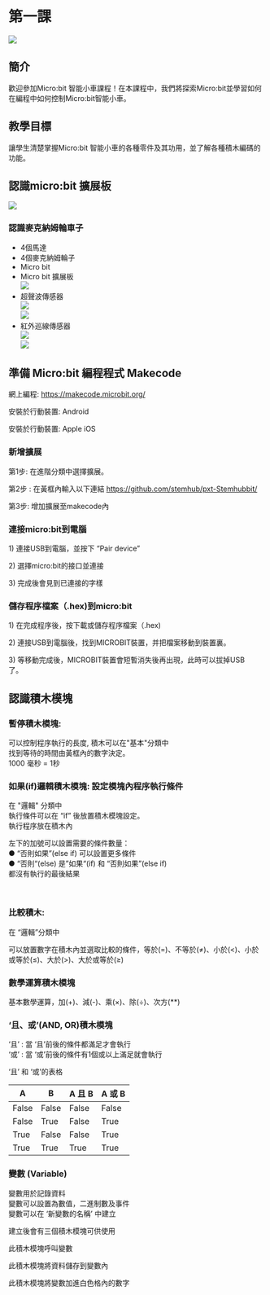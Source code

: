 # 第一課
![](pic/1/1_1.png)<BR>

## 簡介
<P>
歡迎參加Micro:bit 智能小車課程！在本課程中，我們將探索Micro:bit並學習如何在編程中如何控制Micro:bit智能小車。
<P>

## 教學目標
<P>
讓學生清楚掌握Micro:bit 智能小車的各種零件及其功用，並了解各種積木編碼的功能。
<P>

## 認識micro:bit 擴展板
![](pic/1/1_2.png)<BR>
 
### 認識麥克納姆輪車子

+	4個馬達
+	4個麥克納姆輪子
+	Micro bit
+	Micro bit 擴展板<BR>
![](pic/1/1_3.jpg)<BR>
+ 超聲波傳感器<BR>
![](pic/1/1_4.png)<BR>
![](pic/1/1_5.png)<BR>
+ 紅外巡線傳感器<BR>
![](pic/1/1_6.png)<BR>
![](pic/1/1_7.png)<BR>

## 準備 Micro:bit 編程程式 Makecode
<P>
網上編程:  <a href="https://makecode.microbit.org/">https://makecode.microbit.org/</a>
<P>

<P>
安裝於行動裝置: Android
<P>

<P>           
安裝於行動裝置: Apple iOS
<P>

### 新增擴展
<P>
第1步: 在進階分類中選擇擴展。
<P>
<P>
第2步 : 在黃框內輸入以下連結  <a href="https://github.com/stemhub/pxt-Stemhubbit">https://github.com/stemhub/pxt-Stemhubbit/</a>
<P>
<P>
第3步:  增加擴展至makecode內
<P>
 
 
### 連接micro:bit到電腦
<P>
1) 連接USB到電腦，並按下 “Pair device”
<P>
<P>
2) 選擇micro:bit的接口並連接
<P>
<P>
3) 完成後會見到已連接的字樣
<P>

### 儲存程序檔案（.hex)到micro:bit
<P>
1) 在完成程序後，按下載或儲存程序檔案（.hex)
<P>
<P>2) 連接USB到電腦後，找到MICROBIT裝置，并把檔案移動到裝置裏。
<P>
<P>
3) 等移動完成後，MICROBIT裝置會短暫消失後再出現，此時可以拔掉USB了。 
<P>

## 認識積木模塊

### 暫停積木模塊: 
<P>
可以控制程序執行的長度, 積木可以在"基本"分類中<BR>
找到等待的時間由黃框內的數字決定。<BR>
1000 毫秒 = 1秒<BR>
<P>

### 如果(if)邏輯積木模塊: 設定模塊內程序執行條件
<P>
在 "邏輯" 分類中<BR>
執行條件可以在 “if” 後放置積木模塊設定。<BR>
執行程序放在積木內<BR>
<P>
<P>
左下的加號可以設置需要的條件數量：<BR>
●	“否則如果”(else if) 可以設置更多條件<BR>
●	“否則“(else) 是”如果“(if) 和 “否則如果”(else if)<BR>
都沒有執行的最後結果			<BR>
<P>

 
### 比較積木: 
<P>
在 “邏輯”分類中
<P>
<P>
可以放置數字在積木內並選取比較的條件，等於(=)、不等於(≠)、小於(<)、小於或等於(≤)、大於(>)、大於或等於(≥)
<P>

### 數學運算積木模塊
<P>
基本數學運算，加(+)、減(-)、乘(×)、除(÷)、次方(**)
<P>

### ‘且、或’(AND, OR)積木模塊
<P>
‘且’ : 當 ‘且’前後的條件都滿足才會執行<BR>
‘或’ : 當 ‘或’前後的條件有1個或以上滿足就會執行<BR>
<P>
<P>
‘且’ 和 ‘或’的表格
<P>


 A | B | A 且 B | A 或 B 
 --- | --- | --- | --- 
False	|False	|False	|False
False	|True	|False	|True
True	|False	|False	|True
True	|True	|True	|True


### 變數 (Variable)
<P>
變數用於記錄資料<BR>
變數可以設置為數值，二進制數及事件<BR>
變數可以在 ‘新變數的名稱’ 中建立<BR>
<P>
<P>
建立後會有三個積木模塊可供使用
<P>
<P>
此積木模塊呼叫變數
<P>
<P>
此積木模塊將資料儲存到變數內
<P>
<P>
此積木模塊將變數加進白色格內的數字
<P>

